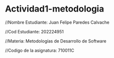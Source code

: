 ﻿# Actividad1-metodologia
//Nombre Estudiante: Juan Felipe Paredes Calvache 

//Cod Estudiante: 202224951

//Materia: Metodologías de Desarrollo de Software

//Codigo de la asignatura: 710011C
